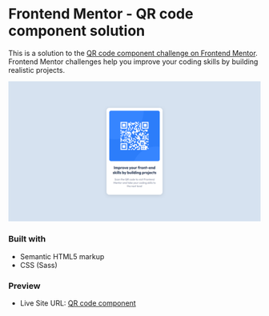 # Frontend Mentor - QR code component solution

This is a solution to the [QR code component challenge on Frontend Mentor](https://www.frontendmentor.io/challenges/qr-code-component-iux_sIO_H). Frontend Mentor challenges help you improve your coding skills by building realistic projects.

![desktop version screenshot](./screenshot-desktop.png)

### Built with

- Semantic HTML5 markup
- CSS (Sass)

### Preview

- Live Site URL: [QR code component](https://hesam-fattahi.github.io/qr-code-component-main/)

